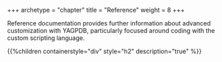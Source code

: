 +++
archetype = "chapter"
title = "Reference"
weight = 8
+++

Reference documentation provides further information about advanced customization with YAGPDB, particularly focused
around coding with the custom scripting language.

{{%children containerstyle="div" style="h2" description="true" %}}
